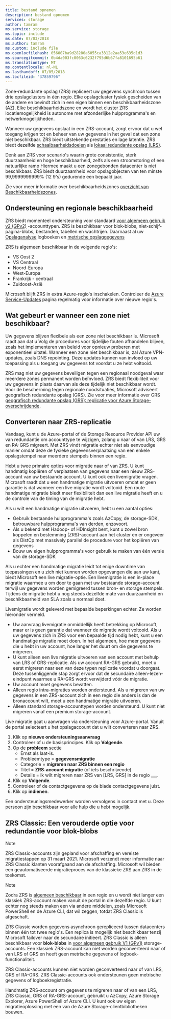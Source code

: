 ```yaml
---
title: bestand opnemen
description: bestand opnemen
services: storage
author: tamram
ms.service: storage
ms.topic: include
ms.date: 07/03/2018
ms.author: tamram
ms.custom: include file
ms.openlocfilehash: 056007ba9d28280a6055ca3312e2aa53e635d1d3
ms.sourcegitcommit: 0b4da003fc0063c6232f795d6b67fa8101695b61
ms.translationtype: MT
ms.contentlocale: nl-NL
ms.lasthandoff: 07/05/2018
ms.locfileid: "37859796"
---
```

Zone-redundante opslag (ZRS) repliceert uw gegevens synchroon tussen drie opslagclusters in één regio. Elke opslagcluster fysiek gescheiden van de andere en bevindt zich in een eigen binnen een beschikbaarheidszone (AZ). Elke beschikbaarheidszone en wordt het cluster ZRS locatiemogelijkheid is autonome met afzonderlijke hulpprogramma's en netwerkmogelijkheden.

Wanneer uw gegevens opslaat in een ZRS-account, zorgt ervoor dat u wel toegang krijgen tot en beheer van uw gegevens in het geval dat een zone niet beschikbaar. ZRS biedt uitstekende prestaties en lage latentie. ZRS biedt dezelfde [schaalbaarheidsdoelen](../articles/storage/common/storage-scalability-targets.md) als [lokaal redundante opslag (LRS)](../articles/storage/common/storage-redundancy-lrs.md).

Denk aan ZRS voor scenario's waarin grote consistentie, sterk duurzaamheid en hoge beschikbaarheid, zelfs als een stroomstoring of een natuurlijke ramp Hiermee maakt u een zonegebonden datacenter is niet beschikbaar. ZRS biedt duurzaamheid voor opslagobjecten van ten minste 99,9999999999% (12 9's) gedurende een bepaald jaar.

Zie voor meer informatie over beschikbaarheidszones [overzicht van Beschikbaarheidszones](https://docs.microsoft.com/azure/availability-zones/az-overview).

## <a name="support-coverage-and-regional-availability"></a>Ondersteuning en regionale beschikbaarheid
ZRS biedt momenteel ondersteuning voor standaard [voor algemeen gebruik v2 (GPv2)](../articles/storage/common/storage-account-options.md#general-purpose-v2) -accounttypen. ZRS is beschikbaar voor blok-blobs, niet-schijf-pagina-blobs, bestanden, tabellen en wachtrijen. Daarnaast al uw [Opslaganalyse](../articles/storage/common/storage-analytics.md) logboeken en [metrische opslaggegevens](../articles/storage/common/storage-enable-and-view-metrics.md)

ZRS is algemeen beschikbaar in de volgende regio's:

- VS Oost 2
- VS Centraal
- Noord-Europa
- West-Europa
- Frankrijk - centraal
- Zuidoost-Azië

Microsoft blijft ZRS in extra Azure-regio's inschakelen. Controleer de [Azure Service-Updates](https://azure.microsoft.com/updates/) pagina regelmatig voor informatie over nieuwe regio's.

## <a name="what-happens-when-a-zone-becomes-unavailable"></a>Wat gebeurt er wanneer een zone niet beschikbaar?

Uw gegevens blijven flexibele als een zone niet beschikbaar is. Microsoft raadt aan dat u Volg de procedures voor tijdelijke fouten afhandelen blijven, zoals het implementeren van beleid voor opnieuw proberen met exponentieel uitstel. Wanneer een zone niet beschikbaar is, zal Azure VPN-updates, zoals DNS repointing. Deze updates kunnen van invloed op uw toepassing als u toegang uw gegevens tot voordat u ze hebt voltooid.

ZRS mag niet uw gegevens beveiligen tegen een regionaal noodgeval waar meerdere zones permanent worden beïnvloed. ZRS biedt flexibiliteit voor uw gegevens in plaats daarvan als deze tijdelijk niet beschikbaar wordt. Voor de bescherming tegen regionale noodsituaties, Microsoft adviseert geografisch redundante opslag (GRS). Zie voor meer informatie over GRS [geografisch redundante opslag (GRS): replicatie voor Azure Storage-overschrijdende](../articles/storage/common/storage-redundancy-grs.md).

## <a name="converting-to-zrs-replication"></a>Converteren naar ZRS-replicatie
Vandaag, kunt u de Azure-portal of de Storage Resource Provider API uw van redundantie om accounttype te wijzigen, zolang u naar of van LRS, GRS en RA-GRS migreert. Met ZRS vindt migratie echter niet als eenvoudige manier omdat deze de fysieke gegevensverplaatsing van een enkele opslagstempel naar meerdere stempels binnen een regio. 

Hebt u twee primaire opties voor migratie naar of van ZRS. U kunt handmatig kopiëren of verplaatsen van gegevens naar een nieuw ZRS-account van uw bestaande account. U kunt ook een livemigratie vragen. Microsoft raadt dat u een handmatige migratie uitvoeren omdat er geen garantie is dat wanneer een live migratie wordt voltooid. Een route handmatige migratie biedt meer flexibiliteit dan een live migratie heeft en u de controle van de timing van de migratie hebt.

Als u wilt een handmatige migratie uitvoeren, hebt u een aantal opties:
- Gebruik bestaande hulpprogramma's zoals AzCopy, de storage-SDK, betrouwbare hulpprogramma's van derden, enzovoort.
- Als u bekend met Hadoop- of HDInsight bent, kunt u zowel bron koppelen en bestemming (ZRS)-account aan het cluster en er ongeveer als DistCp met massively parallel de procedure voor het kopiëren van gegevens
- Bouw uw eigen hulpprogramma's voor gebruik te maken van één versie van de storage-SDK

Als u echter een handmatige migratie leidt tot enige downtime van toepassingen en u zich niet kunnen worden opgevangen die aan uw kant, biedt Microsoft een live migratie-optie. Een livemigratie is een in-place migratie waarmee u om door te gaan met uw bestaande storage-account terwijl uw gegevens worden gemigreerd tussen bron- en storage stempels. Tijdens de migratie hebt u nog steeds dezelfde mate van duurzaamheid en beschikbaarheid van SLA zoals u normaal doet.

Livemigratie wordt geleverd met bepaalde beperkingen echter. Ze worden hieronder vermeld.

- Uw aanvraag livemigratie onmiddellijk heeft betrekking op Microsoft, maar er is geen garantie dat wanneer de migratie wordt voltooid. Als u uw gegevens zich in ZRS voor een bepaalde tijd nodig hebt, kunt u een handmatige migratie moet doen. In het algemeen, hoe meer gegevens die u hebt in uw account, hoe langer het duurt om die gegevens te migreren. 
- U kunt alleen een live migratie uitvoeren van een account met behulp van LRS of GRS-replicatie. Als uw account RA-GRS gebruikt, moet u eerst migreren naar een van deze typen replicatie voordat u doorgaat. Deze tussenliggende stap zorgt ervoor dat de secundaire alleen-lezen-eindpunt waarmee u RA-GRS wordt verwijderd vóór de migratie.
- Uw account moet gegevens bevatten.
- Alleen regio intra-migraties worden ondersteund. Als u migreren van uw gegevens in een ZRS-account zich in een regio die anders is dan de bronaccount wilt, moet u een handmatige migratie uitvoeren.
- Alleen standard storage-accounttypen worden ondersteund. U kunt niet migreren vanaf een premium storage-account.

Live migratie gaat u aanvragen via ondersteuning voor Azure-portal. Vanuit de portal selecteert u het opslagaccount dat u wilt converteren naar ZRS.
1. Klik op **nieuwe ondersteuningsaanvraag**
2. Controleer of u de basisprincipes. Klik op **Volgende**. 
3. Op de **probleem** sectie 
    - Ernst als laat-is.
    - Probleemtype = **gegevensmigratie**
    - Categorie = **migreren naar ZRS binnen een regio**
    - Titel = **ZRS-account migratie** (of iets beschrijvende)
    - Details = ik wilt migreren naar ZRS van [LRS, GRS] in de regio ___. 
4. Klik op **Volgende**.
5. Controleer of de contactgegevens op de blade contactgegevens juist.
6. Klik op **indienen**.

Een ondersteuningsmedewerker worden vervolgens in contact met u. Deze persoon zijn beschikbaar voor alle hulp die u hebt mogelijk. 

## <a name="zrs-classic-a-legacy-option-for-block-blobs-redundancy"></a>ZRS Classic: Een verouderde optie voor redundantie voor blok-blobs
> [!NOTE]
> ZRS Classic-accounts zijn gepland voor afschaffing en vereiste migratiestappen op 31 maart 2021. Microsoft verzendt meer informatie naar ZRS Classic klanten voorafgaand aan de afschaffing. Microsoft wil bieden een geautomatiseerde migratieproces van de klassieke ZRS aan ZRS in de toekomst.

>[!NOTE]
> Zodra ZRS is [algemeen beschikbaar](#support-coverage-and-regional-availability) in een regio en u wordt niet langer een klassiek ZRS-account maken vanuit de portal in die dezelfde regio. U kunt echter nog steeds maken een via andere middelen, zoals Microsoft PowerShell en de Azure CLI, dat wil zeggen, totdat ZRS Classic is afgeschaft.

ZRS Classic worden gegevens asynchroon gerepliceerd tussen datacenters binnen één tot twee regio's. Een replica is mogelijk niet beschikbaar tenzij Microsoft failover naar de secundaire initieert. ZRS Classic is alleen beschikbaar voor **blok-blobs** in [voor algemeen gebruik V1 (GPv1)](../articles/storage/common/storage-account-options.md#general-purpose-v1) storage-accounts. Een klassiek ZRS-account kan niet worden geconverteerd naar of van LRS of GRS en heeft geen metrische gegevens of logboek-functionaliteit.

ZRS Classic-accounts kunnen niet worden geconverteerd naar of van LRS, GRS of RA-GRS. ZRS Classic-accounts ook ondersteunen geen metrische gegevens of logboekregistratie.

Handmatig ZRS-account om gegevens te migreren naar of van een LRS, ZRS Classic, GRS of RA-GRS-account, gebruikt u AzCopy, Azure Storage Explorer, Azure PowerShell of Azure CLI. U kunt ook uw eigen migratieoplossing met een van de Azure Storage-clientbibliotheken bouwen.
